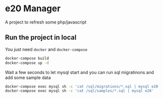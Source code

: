 # e20 Manager

A project to refresh some php/javascript

## Run the project in local

You just need `docker` and `docker-compose`

```bash
docker-compose build
docker-compose up -d
```

Wait a few seconds to let mysql start and you can run sql migratinons and add some sample data

```bash
docker-compose exec mysql sh -c 'cat /sql/migrations/*.sql | mysql e20'
docker-compose exec mysql sh -c 'cat /sql/samples/*.sql | mysql e20'
```
